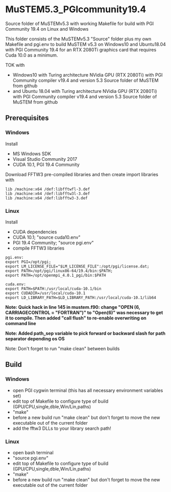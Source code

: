 # MuSTEM5.3_PGIcommunity19.4
Source folder of MuSTEMv5.3 with working Makefile for build with PGI Community 19.4 on Linux and Windows

This folder consists of the MuSTEMv5.3 "Source" folder plus my own Makefile and pgi.env to build MuSTEM v5.3
on Windows10 and Ubuntu18.04 with PGI Community 19.4 for an RTX 2080Ti graphics card that requires Cuda 10.0 as a minimum.

TOK with
<ul>
<li>Windows10 with Turing architecture NVidia GPU (RTX 2080Ti) with PGI Community compiler v19.4 and version 5.3 Source folder of MuSTEM from github</li>
<li>    and Ubuntu 18.04 with Turing architecture NVidia GPU (RTX 2080Ti) with PGI Community compiler v19.4 and version 5.3 Source folder of MuSTEM from github</li>
</ul>

## Prerequisites

### Windows
Install
<ul>
<li>MS Windows SDK</li>
<li>Visual Studio Community 2017</li>
<li>CUDA 10.1, PGI 19.4 Community</li>
</ul>

Download FFTW3 pre-compiled libraries and then create import libraries with

    lib /machine:x64 /def:libfftwfl-3.def
    lib /machine:x64 /def:libfftw3l-3.def
    lib /machine:x64 /def:libfftw3-3.def


### Linux
Install
<ul>
<li>CUDA dependencies</li>
<li>CUDA 10.1; "source cuda10.env"</li>
<li>PGI 19.4 Community; "source pgi.env"</li>
<li>compile FFTW3 libraries</li>
</ul>

    pgi.env:
    export PGI=/opt/pgi;
    export LM_LICENSE_FILE="$LM_LICENSE_FILE":/opt/pgi/license.dat;
    export PATH=/opt/pgi/linux86-64/19.4/bin:$PATH;
    export PATH=/opt/openmpi_4.0.1_pgi/bin:$PATH

    cuda.env:
    export PATH=$PATH:/usr/local/cuda-10.1/bin
    export CUDADIR=/usr/local/cuda-10.1
    export LD_LIBRARY_PATH=$LD_LIBRARY_PATH:/usr/local/cuda-10.1/lib64


**Note: Quick hack in line 145 in mustem.f90: change "OPEN (6, CARRIAGECONTROL = "FORTRAN")" to "Open(6)" was necessary to get it to compile. Then added "call flush" to re-enable overwriting on command line**

**Note: Added path_sep variable to pick forward or backward slash for path separator depending os OS**

Note: Don't forget to run "make clean" between builds

## Build

### Windows
<ul>
<li> open PGI cygwin terminal (this has all necessary environment variables set)</li>
<li>edit top of Makefile to configure type of build (GPU/CPU,single,dble,Win/Lin,paths)</li>
<li>"make"</li>
<li>before a new build run "make clean" but don't forget to move the new executable out of the current folder</li>
<li>add the fftw3 DLLs to your library search path!
</ul>

### Linux

<ul>
<li> open bash terminal </li>
<li>"source pgi.env"</li>
<li>edit top of Makefile to configure type of build (GPU/CPU,single,dble,Win/Lin,paths)</li>
<li>"make"</li>
<li>before a new build run "make clean" but don't forget to move the new executable out of the current folder</li>
</ul>
